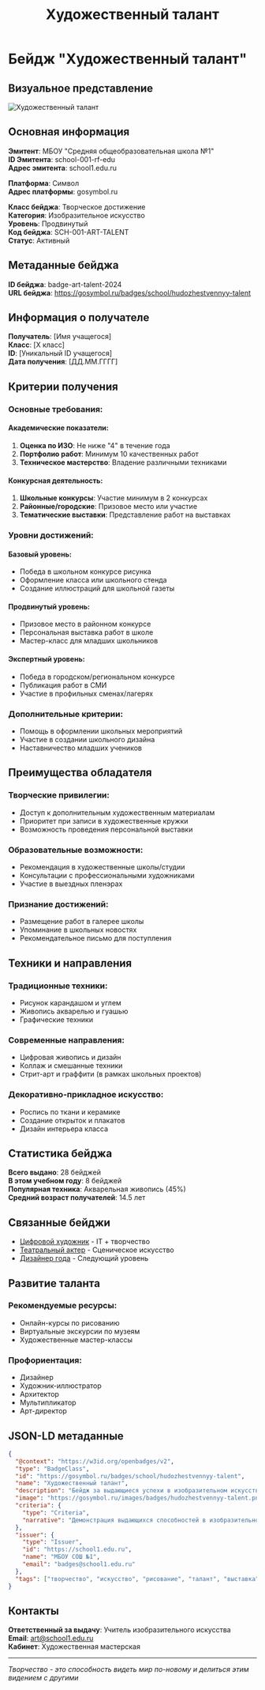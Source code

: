 ﻿---
layout: page
title: "Художественный талант"
description: "Бейдж за выдающиеся успехи в изобразительном искусстве"
---

# Бейдж "Художественный талант"

## Визуальное представление
![Художественный талант](../assets/images/badges/hudozhestvennyy-talent.png)

## Основная информация

**Эмитент**: МБОУ "Средняя общеобразовательная школа №1"  
**ID Эмитента**: school-001-rf-edu  
**Адрес эмитента**: school1.edu.ru  

**Платформа**: Символ  
**Адрес платформы**: gosymbol.ru  

**Класс бейджа**: Творческое достижение  
**Категория**: Изобразительное искусство  
**Уровень**: Продвинутый  
**Код бейджа**: SCH-001-ART-TALENT  
**Статус**: Активный  

## Метаданные бейджа

**ID бейджа**: badge-art-talent-2024  
**URL бейджа**: https://gosymbol.ru/badges/school/hudozhestvennyy-talent  

## Информация о получателе

**Получатель**: [Имя учащегося]  
**Класс**: [X класс]  
**ID**: [Уникальный ID учащегося]  
**Дата получения**: [ДД.ММ.ГГГГ]  

## Критерии получения

### Основные требования:

#### Академические показатели:
1. **Оценка по ИЗО**: Не ниже "4" в течение года
2. **Портфолио работ**: Минимум 10 качественных работ
3. **Техническое мастерство**: Владение различными техниками

#### Конкурсная деятельность:
1. **Школьные конкурсы**: Участие минимум в 2 конкурсах
2. **Районные/городские**: Призовое место или участие
3. **Тематические выставки**: Представление работ на выставках

### Уровни достижений:

#### Базовый уровень:
- Победа в школьном конкурсе рисунка
- Оформление класса или школьного стенда
- Создание иллюстраций для школьной газеты

#### Продвинутый уровень:
- Призовое место в районном конкурсе
- Персональная выставка работ в школе
- Мастер-класс для младших школьников

#### Экспертный уровень:
- Победа в городском/региональном конкурсе
- Публикация работ в СМИ
- Участие в профильных сменах/лагерях

### Дополнительные критерии:
- Помощь в оформлении школьных мероприятий
- Участие в создании школьного дизайна
- Наставничество младших учеников

## Преимущества обладателя

### Творческие привилегии:
- Доступ к дополнительным художественным материалам
- Приоритет при записи в художественные кружки
- Возможность проведения персональной выставки

### Образовательные возможности:
- Рекомендация в художественные школы/студии
- Консультации с профессиональными художниками
- Участие в выездных пленэрах

### Признание достижений:
- Размещение работ в галерее школы
- Упоминание в школьных новостях
- Рекомендательное письмо для поступления

## Техники и направления

### Традиционные техники:
- Рисунок карандашом и углем
- Живопись акварелью и гуашью
- Графические техники

### Современные направления:
- Цифровая живопись и дизайн
- Коллаж и смешанные техники
- Стрит-арт и граффити (в рамках школьных проектов)

### Декоративно-прикладное искусство:
- Роспись по ткани и керамике
- Создание открыток и плакатов
- Дизайн интерьера класса

## Статистика бейджа

**Всего выдано**: 28 бейджей  
**В этом учебном году**: 8 бейджей  
**Популярная техника**: Акварельная живопись (45%)  
**Средний возраст получателей**: 14.5 лет  

## Связанные бейджи

- [Цифровой художник](tsifrovoy-hudozhnik-badge.md) - IT + творчество
- [Театральный актер](teatralnyy-akter-badge.md) - Сценическое искусство
- [Дизайнер года](dizayner-goda-badge.md) - Следующий уровень

## Развитие таланта

### Рекомендуемые ресурсы:
- Онлайн-курсы по рисованию
- Виртуальные экскурсии по музеям
- Художественные мастер-классы

### Профориентация:
- Дизайнер
- Художник-иллюстратор  
- Архитектор
- Мультипликатор
- Арт-директор

## JSON-LD метаданные

```json
{
  "@context": "https://w3id.org/openbadges/v2",
  "type": "BadgeClass",
  "id": "https://gosymbol.ru/badges/school/hudozhestvennyy-talent",
  "name": "Художественный талант",
  "description": "Бейдж за выдающиеся успехи в изобразительном искусстве",
  "image": "https://gosymbol.ru/images/badges/hudozhestvennyy-talent.png",
  "criteria": {
    "type": "Criteria",
    "narrative": "Демонстрация выдающихся способностей в изобразительном искусстве через участие в конкурсах, создание качественных работ и активное участие в художественной жизни школы"
  },
  "issuer": {
    "type": "Issuer",
    "id": "https://school1.edu.ru",
    "name": "МБОУ СОШ №1",
    "email": "badges@school1.edu.ru"
  },
  "tags": ["творчество", "искусство", "рисование", "талант", "выставка"]
}
```

## Контакты

**Ответственный за выдачу**: Учитель изобразительного искусства  
**Email**: art@school1.edu.ru  
**Кабинет**: Художественная мастерская  

---

*Творчество - это способность видеть мир по-новому и делиться этим видением с другими*



